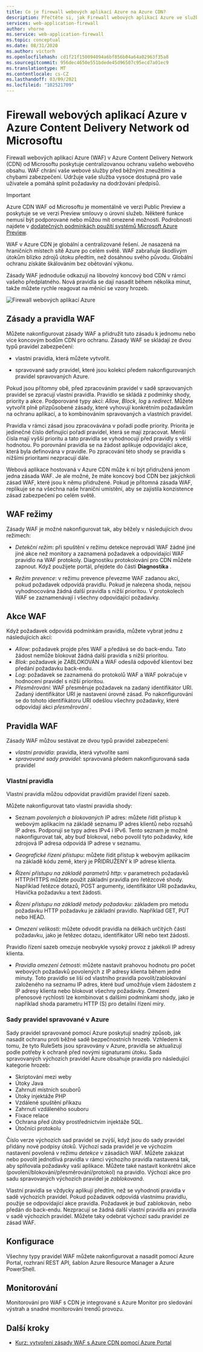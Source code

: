 ```yaml
---
title: Co je firewall webových aplikací Azure na Azure CDN?
description: Přečtěte si, jak Firewall webových aplikací Azure ve službě Azure CDN chrání vaše webové aplikace před škodlivými útoky.
services: web-application-firewall
author: vhorne
ms.service: web-application-firewall
ms.topic: conceptual
ms.date: 08/31/2020
ms.author: victorh
ms.openlocfilehash: cd1f21f150094094a6bf856b04a64a02963f35a8
ms.sourcegitcommit: 956dec4650e551bdede45d96507c95ecd7a01ec9
ms.translationtype: MT
ms.contentlocale: cs-CZ
ms.lasthandoff: 03/09/2021
ms.locfileid: "102521709"
---
```

# <a name="azure-web-application-firewall-on-azure-content-delivery-network-from-microsoft"></a>Firewall webových aplikací Azure v Azure Content Delivery Network od Microsoftu

Firewall webových aplikací Azure (WAF) v Azure Content Delivery Network (CDN) od Microsoftu poskytuje centralizovanou ochranu vašeho webového obsahu. WAF chrání vaše webové služby před běžnými zneužitími a chybami zabezpečení. Udržuje vaše služba vysoce dostupná pro vaše uživatele a pomáhá splnit požadavky na dodržování předpisů.

> [!IMPORTANT]
> Azure CDN WAF od Microsoftu je momentálně ve verzi Public Preview a poskytuje se ve verzi Preview smlouvy o úrovni služeb. Některé funkce nemusí být podporované nebo můžou mít omezené možnosti.  Podrobnosti najdete v [dodatečných podmínkách použití systémů Microsoft Azure Preview](https://azure.microsoft.com/support/legal/preview-supplemental-terms/).

WAF v Azure CDN je globální a centralizované řešení. Je nasazená na hraničních místech sítě Azure po celém světě. WAF zabraňuje škodlivým útokům blízko zdrojů útoku předtím, než dosáhnou svého původu. Globální ochranu získáte škálováním bez obětování výkonu. 

Zásady WAF jednoduše odkazují na libovolný koncový bod CDN v rámci vašeho předplatného. Nová pravidla se dají nasadit během několika minut, takže můžete rychle reagovat na měnící se vzory hrozeb.

![Firewall webových aplikací Azure](../media/cdn-overview/waf-cdn-overview.png)

## <a name="waf-policy-and-rules"></a>Zásady a pravidla WAF

Můžete nakonfigurovat zásady WAF a přidružit tuto zásadu k jednomu nebo více koncovým bodům CDN pro ochranu. Zásady WAF se skládají ze dvou typů pravidel zabezpečení:

- vlastní pravidla, která můžete vytvořit.

- spravované sady pravidel, které jsou kolekcí předem nakonfigurovaných pravidel spravovaných Azure.

Pokud jsou přítomny obě, před zpracováním pravidel v sadě spravovaných pravidel se zpracují vlastní pravidla. Pravidlo se skládá z podmínky shody, priority a akce. Podporované typy akcí: *Allow*, *Block*, *log* a *redirect*. Můžete vytvořit plně přizpůsobené zásady, které vyhovují konkrétním požadavkům na ochranu aplikací, a to kombinováním spravovaných a vlastních pravidel.

Pravidla v rámci zásad jsou zpracovávána v pořadí podle priority. Priorita je jedinečné číslo definující pořadí pravidel, která se mají zpracovat. Menší čísla mají vyšší prioritu a tato pravidla se vyhodnocují před pravidly s větší hodnotou. Po porovnání pravidla se na žádost aplikuje odpovídající akce, která byla definována v pravidle. Po zpracování této shody se pravidla s nižšími prioritami nezpracují dále.

Webová aplikace hostovaná v Azure CDN může k ní být přidružená jenom jedna zásada WAF. Je ale možné, že máte koncový bod CDN bez jakýchkoli zásad WAF, které jsou k němu přidružené. Pokud je přítomná zásada WAF, replikuje se na všechna naše hraniční umístění, aby se zajistila konzistence zásad zabezpečení po celém světě.

## <a name="waf-modes"></a>WAF režimy

Zásady WAF je možné nakonfigurovat tak, aby běžely v následujících dvou režimech:

- *Detekční režim*: při spuštění v režimu detekce neprovádí WAF žádné jiné jiné akce než monitory a zaznamená požadavek a odpovídající WAF pravidlo na WAF protokoly. Diagnostiku protokolování pro CDN můžete zapnout. Když použijete portál, přejdete do části **Diagnostika** .

- *Režim prevence*: v režimu prevence převezme WAF zadanou akci, pokud požadavek odpovídá pravidlu. Pokud je nalezena shoda, nejsou vyhodnocována žádná další pravidla s nižší prioritou. V protokolech WAF se zaznamenávají i všechny odpovídající požadavky.

## <a name="waf-actions"></a>Akce WAF

Když požadavek odpovídá podmínkám pravidla, můžete vybrat jednu z následujících akcí:

- *Allow*: požadavek projde přes WAF a předává se do back-endu. Tato žádost nemůže blokovat žádná další pravidla s nižší prioritou.
- *Blok*: požadavek je ZABLOKOVÁN a WAF odesílá odpověď klientovi bez předání požadavku back-endu.
- *Log*: požadavek se zaznamená do protokolů WAF a WAF pokračuje v hodnocení pravidel s nižší prioritou.
- *Přesměrování*: WAF přesměruje požadavek na zadaný identifikátor URI. Zadaný identifikátor URI je nastavení úrovně zásad. Po nakonfigurování se do tohoto identifikátoru URI odešlou všechny požadavky, které odpovídají akci *přesměrování* .

## <a name="waf-rules"></a>Pravidla WAF

Zásady WAF můžou sestávat ze dvou typů pravidel zabezpečení:

- *vlastní pravidla*: pravidla, která vytvoříte sami 
- *spravované sady pravidel*: spravovaná předem nakonfigurovaná sada pravidel

### <a name="custom-rules"></a>Vlastní pravidla

Vlastní pravidla můžou odpovídat pravidlům pravidel řízení sazeb.

Můžete nakonfigurovat tato vlastní pravidla shody:

- Seznam *povolených a blokovaných IP* adres: můžete řídit přístup k webovým aplikacím na základě seznamu IP adres klientů nebo rozsahů IP adres. Podporují se typy adres IPv4 i IPv6. Tento seznam je možné nakonfigurovat tak, aby buď blokoval, nebo povolil tyto požadavky, kde zdrojová IP adresa odpovídá IP adrese v seznamu.

- *Geografické řízení přístupu*: můžete řídit přístup k webovým aplikacím na základě kódu země, který je PŘIDRUŽENÝ k IP adrese klienta.

- *Řízení přístupu na základě parametrů http*: v parametrech požadavků HTTP/HTTPS můžete použít základní pravidla pro řetězcové shody.  Například řetězce dotazů, POST argumenty, identifikátor URI požadavku, Hlavička požadavku a text žádosti.

- *Řízení přístupu na základě metody požadavku*: základem pro metodu požadavku HTTP požadavku je základní pravidlo. Například GET, PUT nebo HEAD.

- *Omezení velikosti*: můžete odvodit pravidla na délkách určitých částí požadavku, jako je řetězec dotazu, identifikátor URI nebo text žádosti.

Pravidlo řízení sazeb omezuje neobvykle vysoký provoz z jakékoli IP adresy klienta.

- *Pravidla omezení četnosti*: můžete nastavit prahovou hodnotu pro počet webových požadavků povolených z IP adresy klienta během jedné minuty. Toto pravidlo se liší od vlastního pravidla povolit/zablokování založeného na seznamu IP adres, které buď umožňuje všem žádostem z IP adresy klienta nebo blokovat všechny požadavky. Omezení přenosové rychlosti lze kombinovat s dalšími podmínkami shody, jako je například shoda parametru HTTP (S) pro detailní řízení míry.

### <a name="azure-managed-rule-sets"></a>Sady pravidel spravované v Azure

Sady pravidel spravované pomocí Azure poskytují snadný způsob, jak nasadit ochranu proti běžné sadě bezpečnostních hrozeb. Vzhledem k tomu, že tyto RuleSets jsou spravovány v Azure, pravidla se aktualizují podle potřeby k ochraně před novými signaturami útoku. Sada spravovaných výchozích pravidel Azure obsahuje pravidla pro následující kategorie hrozeb:

- Skriptování mezi weby
- Útoky Java
- Zahrnutí místních souborů
- Útoky injektáže PHP
- Vzdálené spuštění příkazu
- Zahrnutí vzdáleného souboru
- Fixace relace
- Ochrana před útoky prostřednictvím injektáže SQL.
- Útočníci protokolu

Číslo verze výchozích sad pravidel se zvýší, když jsou do sady pravidel přidány nové podpisy útoků.
Výchozí sada pravidel je ve výchozím nastavení povolená v režimu *detekce* v zásadách WAF. Můžete zakázat nebo povolit jednotlivá pravidla v rámci výchozího pravidla nastavená tak, aby splňovala požadavky vaší aplikace. Můžete také nastavit konkrétní akce (povolení/blokování/přesměrování/protokol) na pravidlo. Výchozí akce pro sadu spravovaných výchozích pravidel je *zablokovaná*.

Vlastní pravidla se vždycky aplikují předtím, než se vyhodnotí pravidla v sadě výchozích pravidel. Pokud požadavek odpovídá vlastnímu pravidlu, použije se odpovídající akce pravidla. Požadavek je buď zablokován, nebo předán do back-endu. Nezpracují se žádná další vlastní pravidla ani pravidla v sadě výchozích pravidel. Můžete taky odebrat výchozí sadu pravidel ze zásad WAF.

## <a name="configuration"></a>Konfigurace

Všechny typy pravidel WAF můžete nakonfigurovat a nasadit pomocí Azure Portal, rozhraní REST API, šablon Azure Resource Manager a Azure PowerShell.

## <a name="monitoring"></a>Monitorování

Monitorování pro WAF s CDN je integrované s Azure Monitor pro sledování výstrah a snadné monitorování trendů provozu.

## <a name="next-steps"></a>Další kroky

- [Kurz: vytvoření zásady WAF s Azure CDN pomocí Azure Portal](waf-cdn-create-portal.md)
